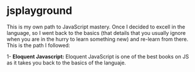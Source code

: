 # jsplayground

This is my own path to JavaScript mastery. Once I decided to excell in the language, so I went back to the basics (that details that you usually ignore when you are in the hurry to learn something new) and re-learn from there. This is the path I followed:

1- **Eloquent Javascript:** Eloquent JavaScript is one of the best books on JS as it takes you back to the basics of the languaje.
